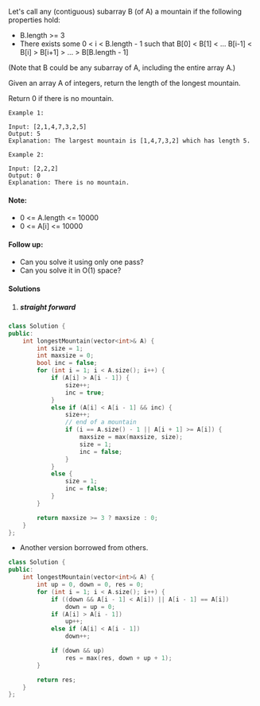 Let's call any (contiguous) subarray B (of A) a mountain if the following properties hold:

-    B.length >= 3
-    There exists some 0 < i < B.length - 1 such that B[0] < B[1] < ... B[i-1] < B[i] > B[i+1] > ... > B[B.length - 1]

(Note that B could be any subarray of A, including the entire array A.)

Given an array A of integers, return the length of the longest mountain. 

Return 0 if there is no mountain.

```
Example 1:

Input: [2,1,4,7,3,2,5]
Output: 5
Explanation: The largest mountain is [1,4,7,3,2] which has length 5.

Example 2:

Input: [2,2,2]
Output: 0
Explanation: There is no mountain.
```

#### Note:

-    0 <= A.length <= 10000
-    0 <= A[i] <= 10000

#### Follow up:

-    Can you solve it using only one pass?
-    Can you solve it in O(1) space?


#### Solutions

1. ##### straight forward

```c++
class Solution {
public:
    int longestMountain(vector<int>& A) {
        int size = 1;
        int maxsize = 0;
        bool inc = false;
        for (int i = 1; i < A.size(); i++) {
            if (A[i] > A[i - 1]) {
                size++;
                inc = true;
            }
            else if (A[i] < A[i - 1] && inc) {
                size++;
                // end of a mountain
                if (i == A.size() - 1 || A[i + 1] >= A[i]) {
                    maxsize = max(maxsize, size);
                    size = 1;
                    inc = false;
                }
            }
            else {
                size = 1;
                inc = false;
            }
        }

        return maxsize >= 3 ? maxsize : 0;
    }
};
```

- Another version borrowed from others.

```c++
class Solution {
public:
    int longestMountain(vector<int>& A) {
        int up = 0, down = 0, res = 0;
        for (int i = 1; i < A.size(); i++) {
            if ((down && A[i - 1] < A[i]) || A[i - 1] == A[i])
                down = up = 0;
            if (A[i] > A[i - 1])
                up++;
            else if (A[i] < A[i - 1])
                down++;

            if (down && up)
                res = max(res, down + up + 1);
        }

        return res;
    }
};
```